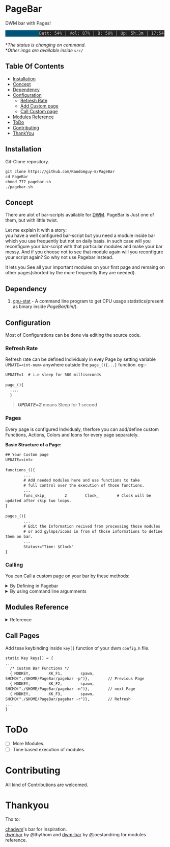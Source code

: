 # PageBar
DWM bar with Pages!

<img src="https://github.com/Randomguy-8/PageBar/blob/main/src/pagebar.gif">

**The status is changing on command.* <br>
**Other imgs are available inside ```src/```*

## Table Of Contents
- [Installation](#installation)
- [Concept](#concept)
- [Dependency](#dependency)
- [Configuration](#configuration)
  - [Refresh Rate](#refresh-rate)
  - [Add Custom page](#pages)
  - [Call Custom page](#calling)
- [Modules Reference](#modules-reference)
- [ToDo](#todo)
- [Contributing](#contributing)
- [ThankYou](#thankyou)


## Installation
Git-Clone repository.

```
git clone https://github.com/Randomguy-8/PageBar
cd PageBar
chmod 777 pagebar.sh
./pagebar.sh
```

## Concept
There are alot of bar-scripts available for [DWM](dwm.suckless.org/). PageBar is Just one of them, but with little twist.

Let me explain it with a story:<br>
you have a well configured bar-script but you need a module inside bar which you use frequently but not on daily basis.
in such case will you reconfigure your bar-script with that particular modules and make your bar messy.
And if you choose not to see that module again will you reconfigure your script again? So why not use Pagebar instead.<br>

It lets you See all your important modules on your first page and remaing on other pages(shorted by the more frequently they are needed).

## Dependency
1) [cpu-stat](https://github.com/vivaladav/cpu-stat)  -  A command line program to get CPU usage statistics(present as binary inside *PageBar/bin/*).<br>

## Configuration
Most of Configurations can be done via editing the source code.<br>

### Refresh Rate
Refresh rate can be defined Individualy in evey Page by setting variable `UPDATE=<int-num>` anywhere outside the `page_(){...}` function.
eg:-
```
UPDATE=1  # i.e sleep for 500 milliseconds

page_(){
  ....
  }
```
> ***UPDATE=2***   means Sleep for 1 second

### Pages
Every page is configured Indvidualy, therfore you can add/define custom Functions, Actions, Colors and Icons for every page separately.<br>

**Basic Structure of a Page:**
```
## Your Custom page
UPDATE=<int>

functions_(){
        ...
        # Add needed modules here and use functions to take
        # full control over the execution of those functions.
        ...
        func_skip_        2        Clock_        # Clock will be updated after skip two loops.
}

pages_(){
        ...
        # Edit the Information recived from processing those modules
        # or add gylmps/icons in from of those informations to define them on bar.
        ...
        Status+="Time: $Clock"
}
````
### Calling

You can Call a custom page on your bar by these methods:
<details>
  <summary>By Defining in Pagebar</summary>

  <br>
Define the location of your Custom page inside Pagebar to make it easily accessible from anywhere.

eg:-
```
$ ls $HOME/PageBar/pages
page_main    page_clock    page_custom
```
pagebar.sh:-
```
...
Page_Name+=("$HOME/PageBar/pages/page_main")
Page_Name+=("$HOME/PageBar/pages/page_clock")
Page_Name+=("$HOME/PageBar/pages/page_custom")
...
```
</details>

<details>
<summary>By using command line argumments</summary>
<br>
  
```
$ ./pagebar.sh {location-of-custom-page}
```

</details>

## Modules Reference

<details>
  <summary>Reference</summary>
Todo...

</details>

## Call Pages
Add tese keybinding inside ```key[]``` function of your dwm `config.h` file.
```
static Key keys[] = {
...
  /* Custom Bar Functions */
  { MODKEY,        XK_F1,        spawn,        SHCMD("./$HOME/PageBar/pagebar -p")},        // Previous Page
  { MODKEY,        XK_F2,        spawn,        SHCMD("./$HOME/PageBar/pagebar -n")},        // next Page
  { MODKEY,        XK_F3,        spawn,        SHCMD("./$HOME/PageBar/pagebar -r")},        // Refresh
...
}
```

# ToDo
- [ ] More Modules.
- [ ] Time based execution of modules.

# Contributing
All kind of Contributions are welcomed.

# Thankyou
Thx to:

[chadwm](https://github.com/siduck/chadwm)'s bar for Inspiration.<br>
[dwmbar](https://github.com/thytom/dwmbar) by @thythom and [dwm-bar](https://github.com/joestandring/dwm-bar) by @joestandring for modules reference.
